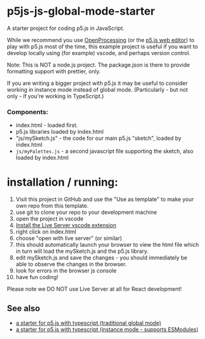 # p5js-js-global-mode-starter

A starter project for coding p5.js in JavaScript.

While we recommend you use [OpenProcessing](https://openprocessing.org/) (or the [p5.js web editor](https://editor.p5js.org/)) to play with p5.js most of the time, this example project is useful if you want to develop locally using (for example) vscode, and perhaps version control.

Note: This is NOT a node.js project. The package.json is there to provide formatting support with prettier, only.

If you are writing a bigger project with p5.js it may be useful to consider working in instance mode instead of global mode. (Particularly - but not only - if you're working in TypeScript.)

### Components:

-   index.html - loaded first.
-   p5.js libraries loaded by index.html
-   "js/mySketch.js" - the code for our main p5.js "sketch", loaded by index.html
-   `js/myPalettes.js` - a second javascript file supporting the sketch, also loaded by index.html

# installation / running:

1. Visit this project in GitHub and use the "Use as template" to make your own repo from this template.
2. use git to clone your repo to your development machine
3. open the project in vscode
4. [Install the Live Server vscode extension](https://marketplace.visualstudio.com/items?itemName=ritwickdey.LiveServer)
5. right click on index.html
6. choose "open with live server" (or similar)
7. this should automatically launch your browser to view the html file which in turn will load the mySketch.js and the p5.js library.
8. edit mySketch.js and save the changes - you should immediately be able to observe the changes in the browser.
9. look for errors in the browser js console
10. have fun coding!

Please note we DO NOT use Live Server at all for React development!

## See also

-   [a starter for p5.js with typescript (traditional global mode)](https://github.com/WeAreAcademy/academy-p5js-ts-global-mode-starter)
-   [a starter for p5.js with typescript (instance mode - supports ESModules)](https://github.com/nbogie/p5-ts-starter-23)

